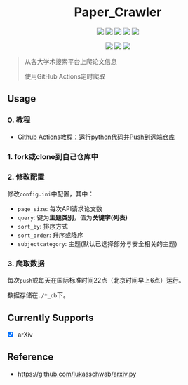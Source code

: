 <h1 align="center">Paper_Crawler</h1>
<p align="center">
    <img src="https://img.shields.io/badge/python-3.8-blue"/>
    <img src="https://img.shields.io/github/stars/yuriufo/Paper_Crawler.svg"/>  
    <img src="https://img.shields.io/github/forks/yuriufo/Paper_Crawler.svg"/> 
    <img src="https://img.shields.io/github/issues/yuriufo/Paper_Crawler.svg"/> 
    <img src="https://img.shields.io/github/license/yuriufo/Paper_Crawler.svg"/> 
</p>
<p align="center">
    <img src="https://img.shields.io/github/repo-size/yuriufo/Paper_Crawler.svg"/>
    <img src="https://img.shields.io/github/commit-activity/m/yuriufo/Paper_Crawler.svg"/>
    <img src="https://img.shields.io/github/last-commit/yuriufo/Paper_Crawler.svg"/>
</p>



> 从各大学术搜索平台上爬论文信息
> 
> 使用GitHub Actions定时爬取

## Usage

### 0. 教程
 - [Github Actions教程：运行python代码并Push到远端仓库](https://www.cnblogs.com/marsggbo/p/12090703.html)

### 1. fork或clone到自己仓库中

### 2. 修改配置

修改`config.ini`中配置，其中：
  - `page_size`: 每次API请求论文数
  - `query`: 键为**主题类别**，值为**关键字(列表)**
  - `sort_by`: 排序方式
  - `sort_order`: 升序或降序
  - `subjectcategory`: 主题(默认已选择部分与安全相关的主题)

### 3. 爬取数据

每次`push`或每天在国际标准时间22点（北京时间早上6点）运行。

数据存储在`./*_db`下。

## Currently Supports 

- [x] arXiv

## Reference

- https://github.com/lukasschwab/arxiv.py
